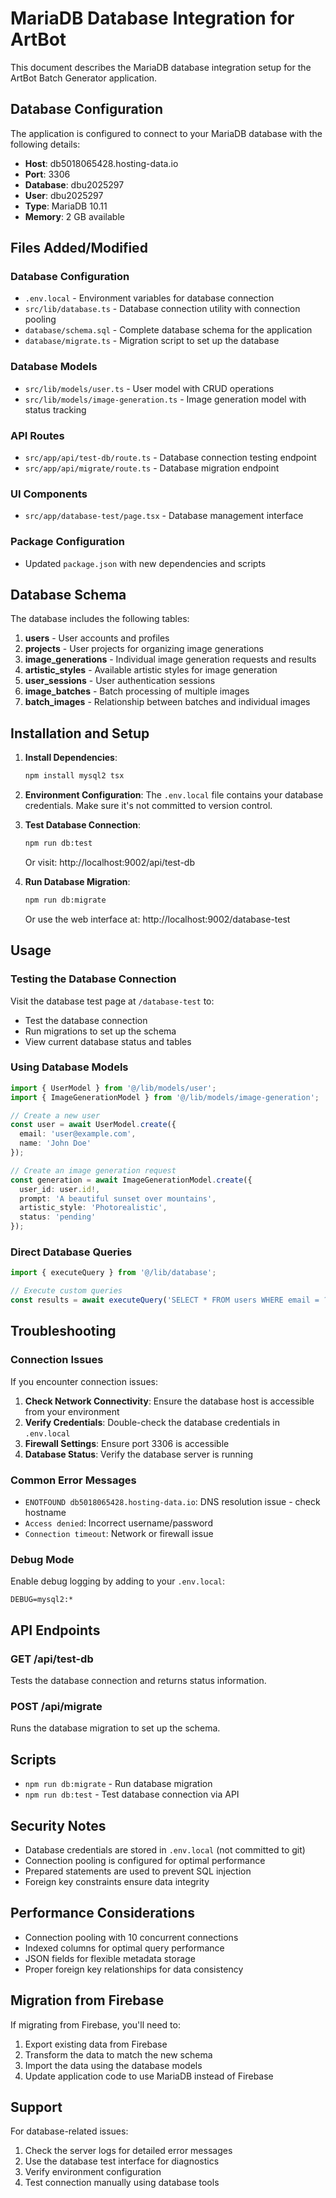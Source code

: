 # MariaDB Database Integration for ArtBot

This document describes the MariaDB database integration setup for the ArtBot Batch Generator application.

## Database Configuration

The application is configured to connect to your MariaDB database with the following details:

- **Host**: db5018065428.hosting-data.io
- **Port**: 3306
- **Database**: dbu2025297
- **User**: dbu2025297
- **Type**: MariaDB 10.11
- **Memory**: 2 GB available

## Files Added/Modified

### Database Configuration
- `.env.local` - Environment variables for database connection
- `src/lib/database.ts` - Database connection utility with connection pooling
- `database/schema.sql` - Complete database schema for the application
- `database/migrate.ts` - Migration script to set up the database

### Database Models
- `src/lib/models/user.ts` - User model with CRUD operations
- `src/lib/models/image-generation.ts` - Image generation model with status tracking

### API Routes
- `src/app/api/test-db/route.ts` - Database connection testing endpoint
- `src/app/api/migrate/route.ts` - Database migration endpoint

### UI Components
- `src/app/database-test/page.tsx` - Database management interface

### Package Configuration
- Updated `package.json` with new dependencies and scripts

## Database Schema

The database includes the following tables:

1. **users** - User accounts and profiles
2. **projects** - User projects for organizing image generations
3. **image_generations** - Individual image generation requests and results
4. **artistic_styles** - Available artistic styles for image generation
5. **user_sessions** - User authentication sessions
6. **image_batches** - Batch processing of multiple images
7. **batch_images** - Relationship between batches and individual images

## Installation and Setup

1. **Install Dependencies**:
   ```bash
   npm install mysql2 tsx
   ```

2. **Environment Configuration**:
   The `.env.local` file contains your database credentials. Make sure it's not committed to version control.

3. **Test Database Connection**:
   ```bash
   npm run db:test
   ```
   Or visit: http://localhost:9002/api/test-db

4. **Run Database Migration**:
   ```bash
   npm run db:migrate
   ```
   Or use the web interface at: http://localhost:9002/database-test

## Usage

### Testing the Database Connection

Visit the database test page at `/database-test` to:
- Test the database connection
- Run migrations to set up the schema
- View current database status and tables

### Using Database Models

```typescript
import { UserModel } from '@/lib/models/user';
import { ImageGenerationModel } from '@/lib/models/image-generation';

// Create a new user
const user = await UserModel.create({
  email: 'user@example.com',
  name: 'John Doe'
});

// Create an image generation request
const generation = await ImageGenerationModel.create({
  user_id: user.id!,
  prompt: 'A beautiful sunset over mountains',
  artistic_style: 'Photorealistic',
  status: 'pending'
});
```

### Direct Database Queries

```typescript
import { executeQuery } from '@/lib/database';

// Execute custom queries
const results = await executeQuery('SELECT * FROM users WHERE email = ?', ['user@example.com']);
```

## Troubleshooting

### Connection Issues

If you encounter connection issues:

1. **Check Network Connectivity**: Ensure the database host is accessible from your environment
2. **Verify Credentials**: Double-check the database credentials in `.env.local`
3. **Firewall Settings**: Ensure port 3306 is accessible
4. **Database Status**: Verify the database server is running

### Common Error Messages

- `ENOTFOUND db5018065428.hosting-data.io`: DNS resolution issue - check hostname
- `Access denied`: Incorrect username/password
- `Connection timeout`: Network or firewall issue

### Debug Mode

Enable debug logging by adding to your `.env.local`:
```
DEBUG=mysql2:*
```

## API Endpoints

### GET /api/test-db
Tests the database connection and returns status information.

### POST /api/migrate
Runs the database migration to set up the schema.

## Scripts

- `npm run db:migrate` - Run database migration
- `npm run db:test` - Test database connection via API

## Security Notes

- Database credentials are stored in `.env.local` (not committed to git)
- Connection pooling is configured for optimal performance
- Prepared statements are used to prevent SQL injection
- Foreign key constraints ensure data integrity

## Performance Considerations

- Connection pooling with 10 concurrent connections
- Indexed columns for optimal query performance
- JSON fields for flexible metadata storage
- Proper foreign key relationships for data consistency

## Migration from Firebase

If migrating from Firebase, you'll need to:
1. Export existing data from Firebase
2. Transform the data to match the new schema
3. Import the data using the database models
4. Update application code to use MariaDB instead of Firebase

## Support

For database-related issues:
1. Check the server logs for detailed error messages
2. Use the database test interface for diagnostics
3. Verify environment configuration
4. Test connection manually using database tools
